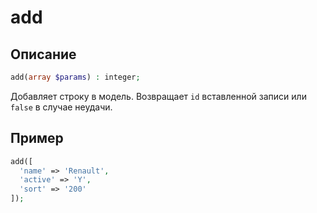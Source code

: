 # add
## Описание
```php
add(array $params) : integer;
```
Добавляет строку в модель.
Возвращает `id` вставленной записи или `false` в случае неудачи.

## Пример
```php
add([
  'name' => 'Renault',
  'active' => 'Y',
  'sort' => '200'
]);
```